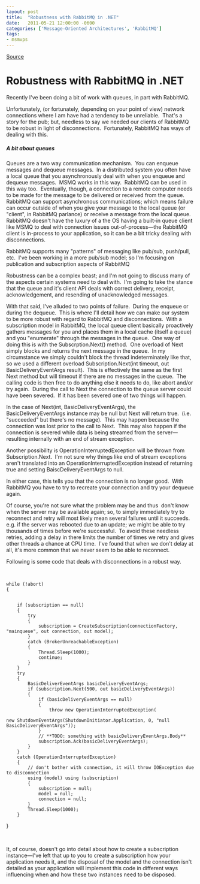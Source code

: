 ```yaml
---
layout: post
title:  "Robustness with RabbitMQ in .NET"
date:   2011-05-21 12:00:00 -0600
categories: ['Message-Oriented Architectures', 'RabbitMQ']
tags:
- msmvps
---
```

[Source](http://blogs.msmvps.com/peterritchie/2011/05/22/robustness-with-rabbitmq-in-net/ "Permalink to Robustness with RabbitMQ in .NET")

# Robustness with RabbitMQ in .NET

Recently I've been doing a bit of work with queues, in part with RabbitMQ.

Unfortunately, (or fortunately, depending on your point of view) network connections where I am have had a tendency to be unreliable.  That's a story for the pub; but, needless to say we needed our clients of RabbitMQ to be robust in light of disconnections.  Fortunately, RabbitMQ has ways of dealing with this.

##### A bit about queues

Queues are a two way communication mechanism.  You can enqueue messages and dequeue messages.  In a distributed system you often have a local queue that you asynchronously deal with when you enqueue and dequeue messages.  MSMQ works in this way.  RabbitMQ can be used in this way too.  Eventually, though, a connection to a remote computer needs to be made for the message to be delivered or received from the queue.  RabbitMQ can support asynchronous communications; which means failure can occur outside of when you give your message to the local queue (or "client", in RabbitMQ parlance) or receive a message from the local queue.  RabbitMQ doesn't have the luxury of a the OS having a built-in queue client like MSMQ to deal with connection issues out-of-process—the RabbitMQ client is in-process to your application, so it can be a bit tricky dealing with disconnections.

RabbitMQ supports many "patterns" of messaging like pub/sub, push/pull, etc.  I've been working in a more pub/sub model; so I'm focusing on publication and subscription aspects of RabbitMQ

Robustness can be a complex beast; and I'm not going to discuss many of the aspects certain systems need to deal with.  I'm going to take the stance that the queue and it's client API deals with correct delivery, receipt, acknowledgement, and resending of unacknowledged messages.

With that said, I've alluded to two points of failure.  During the enqueue or during the dequeue.  This is where I'll detail how we can make our system to be more robust with regard to RabbitMQ and disconnections.  With a subscription model in RabbitMQ, the local queue client basically proactively gathers messages for you and places them in a local cache (itself a queue) and you "enumerate" through the messages in the queue.  One way of doing this is with the Subscrption.Next() method.  One overload of Next simply blocks and returns the next message in the queue.  In my circumstance we simply couldn't block the thread indeterminately like that, so we used a different overload Subscription.Next(int timeout, out BasicDeliveryEventArgs result).  This is effectively the same as the first Next method but will timeout if there are no messages in the queue.  The calling code is then free to do anything else it needs to do, like abort and/or try again.  During the call to Next the connection to the queue server could have been severed.  If it has been severed one of two things will happen.  

In the case of Next(int, BasicDeliveryEventArgs), the BasicDeliveryEventArgs instance may be null but Next will return true.  (i.e. "succeeded" but there's no message).  This may happen because the connection was lost prior to the call to Next.  This may also happen if the connection is severed while data is being streamed from the server—resulting internally with an end of stream exception.

Another possibility is OperationInterruptedException will be thrown from Subscription.Next.  I'm not sure why things like end of stream exceptions aren't translated into an OperationInterruptedException instead of returning true and setting BaiscDeliveryEventArgs to null.

In either case, this tells you that the connection is no longer good.  With RabbitMQ you have to try to recreate your connection and try your dequeue again.

Of course, you're not sure what the problem may be and thus  don't know when the server may be available again; so, to simply immediately try to reconnect and retry will most likely mean several failures until it succeeds.  e.g. if the server was rebooted due to an update; we might be able to try thousands of times before we're successful.  To avoid these needless retries, adding a delay in there limits the number of times we retry and gives other threads a chance at CPU time.  I've found that when we don't delay at all, it's more common that we never seem to be able to reconnect.

Following is some code that deals with disconnections in a robust way.

 
    
    
    while (!abort)
    {
    
    
    	if (subscription == null)
    	{
    		try
    		{
    			subscription = CreateSubscription(connectionFactory, "mainqueue", out connection, out model);
    		}
    		catch (BrokerUnreachableException)
    		{
    			Thread.Sleep(1000);
    			continue;
    		}
    	}
    	try
    	{
    		BasicDeliverEventArgs basicDeliveryEventArgs;
    		if (subscription.Next(500, out basicDeliveryEventArgs))
    		{
    			if (basicDeliveryEventArgs == null)
    			{
    				throw new OperationInterruptedException(
    					new ShutdownEventArgs(ShutdownInitiator.Application, 0, "null BasicDeliveryEventArgs"));
    			}
    			// **TODO: something with basicDeliveryEventArgs.Body**
    			subscription.Ack(basicDeliveryEventArgs);
    		}
    	}
    	catch (OperationInterruptedException)
    	{
    		// don't bother with connection, it will throw IOException due to disconnection
    		using (model) using (subscription)
    		{
    			subscription = null;
    			model = null;
    			connection = null;
    		}
    		Thread.Sleep(1000);
    	}
    

}

 

It, of course, doesn't go into detail about how to create a subscription instance—I've left that up to you to create a subscription how your application needs it, and the disposal of the model and the connection isn't detailed as your application will implement this code in different ways influencing when and how these two instances need to be disposed. 


